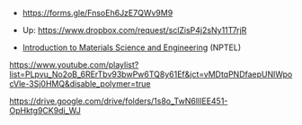 * https://forms.gle/FnsoEh6JzE7QWv9M9

* Up: https://www.dropbox.com/request/sclZisP4j2sNy11T7rjR

* [Introduction to Materials Science and Engineering](http://nptel.ac.in/courses/113106032/) (NPTEL)


https://www.youtube.com/playlist?list=PLpvu_No2oB_6RErTbv93bwPw6TQ8y61Ef&jct=vMDtqPNDfaepUNlWpocVle-3Sj0HMQ&disable_polymer=true

https://drive.google.com/drive/folders/1s8o_TwN6llIEE451-OpHktg9CK9di_WJ
